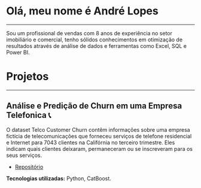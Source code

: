 # Olá, meu nome é André Lopes
---
Sou um profissional de vendas com 8 anos de experiência no setor imobiliário e comercial, tenho sólidos conhecimentos em otimização de resultados através de análise de dados e ferramentas como Excel, SQL e Power BI. 

# Projetos
---
## Análise e Predição de Churn em uma Empresa Telefonica 📞
O dataset Telco Customer Churn contêm informações sobre uma empresa fictícia de telecomunicações que forneceu serviços de telefone residencial e Internet para 7043 clientes na Califórnia no terceiro trimestre. Eles indicam quais clientes deixaram, permaneceram ou se inscreveram para os seus serviços.

- [Repositório](https://github.com/datalopes1/telco_pred_churn)

**Tecnologias utilizadas:** Python, CatBoost.